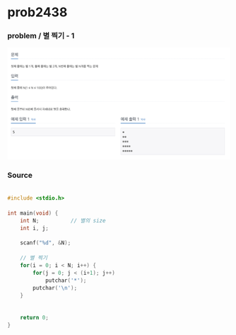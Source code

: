 # prob2438

### problem / 별 찍기 - 1
![ex_screenshot](../../img/prob2438.png)




### Source
~~~c

#include <stdio.h>

int main(void) {
    int N;          // 별의 size 
    int i, j;

    scanf("%d", &N);
    
    // 별 찍기
    for(i = 0; i < N; i++) {
        for(j = 0; j < (i+1); j++)
            putchar('*');
        putchar('\n');
    }


    return 0;
}

~~~